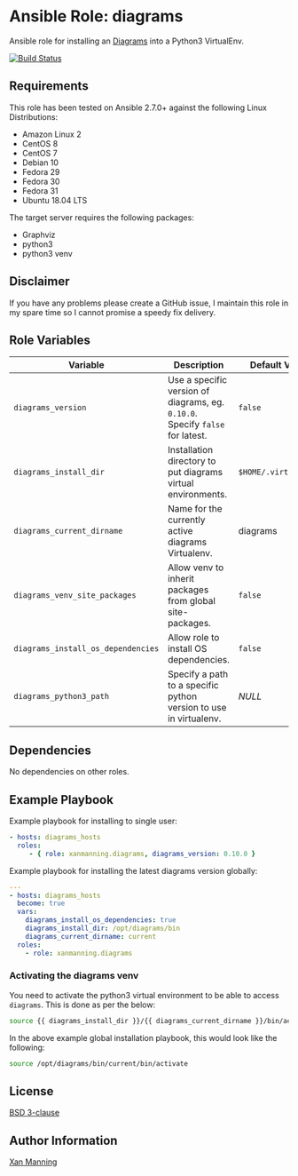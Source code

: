 # Ansible Role: diagrams

Ansible role for installing an [Diagrams](https://diagrams.mingrammer.com/)
into a Python3 VirtualEnv.

[![Build Status](https://www.travis-ci.org/PyratLabs/ansible-role-diagrams.svg?branch=master)](https://www.travis-ci.org/PyratLabs/ansible-role-diagrams)

## Requirements

This role has been tested on Ansible 2.7.0+ against the following Linux Distributions:

  - Amazon Linux 2
  - CentOS 8
  - CentOS 7
  - Debian 10
  - Fedora 29
  - Fedora 30
  - Fedora 31
  - Ubuntu 18.04 LTS

The target server requires the following packages:

  - Graphviz
  - python3
  - python3 venv

## Disclaimer

If you have any problems please create a GitHub issue, I maintain this role in
my spare time so I cannot promise a speedy fix delivery.

## Role Variables


| Variable                           | Description                                                                   | Default Value        |
|------------------------------------|-------------------------------------------------------------------------------|----------------------|
| `diagrams_version`                 | Use a specific version of diagrams, eg. `0.10.0`. Specify `false` for latest. | `false`              |
| `diagrams_install_dir`             | Installation directory to put diagrams virtual environments.                  | `$HOME/.virtualenvs` |
| `diagrams_current_dirname`         | Name for the currently active diagrams Virtualenv.                            | diagrams             |
| `diagrams_venv_site_packages`      | Allow venv to inherit packages from global site-packages.                     | `false`              |
| `diagrams_install_os_dependencies` | Allow role to install OS dependencies.                                        | `false`              |
| `diagrams_python3_path`            | Specify a path to a specific python version to use in virtualenv.             | _NULL_               |

## Dependencies

No dependencies on other roles.

## Example Playbook

Example playbook for installing to single user:

```yaml
- hosts: diagrams_hosts
  roles:
     - { role: xanmanning.diagrams, diagrams_version: 0.10.0 }
```

Example playbook for installing the latest diagrams version globally:

```yaml
---
- hosts: diagrams_hosts
  become: true
  vars:
    diagrams_install_os_dependencies: true
    diagrams_install_dir: /opt/diagrams/bin
    diagrams_current_dirname: current
  roles:
    - role: xanmanning.diagrams
```

### Activating the diagrams venv

You need to activate the python3 virtual environment to be able to access
`diagrams`. This is done as per the below:

```bash
source {{ diagrams_install_dir }}/{{ diagrams_current_dirname }}/bin/activate
```

In the above example global installation playbook, this would look like the
following:

```bash
source /opt/diagrams/bin/current/bin/activate
```

## License

[BSD 3-clause](LICENSE.txt)

## Author Information

[Xan Manning](https://xanmanning.co.uk/)
